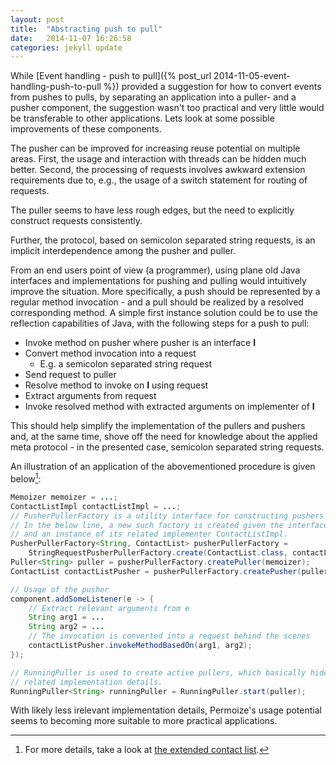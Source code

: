 ```yaml
---
layout: post
title:  "Abstracting push to pull"
date:   2014-11-07 16:26:58
categories: jekyll update
---
```


While [Event handling - push to pull]({% post_url 2014-11-05-event-handling-push-to-pull %}) provided a suggestion for how to convert events from pushes to pulls, by separating an application into a puller- and a pusher component, the suggestion wasn't too practical and very little would be transferable to other applications. Lets look at some possible improvements of these components.

The pusher can be improved for increasing reuse potential on multiple areas. First, the usage and interaction with threads can be hidden much better. Second, the processing of requests involves awkward extension requirements due to, e.g., the usage of a switch statement for routing of requests.

The puller seems to have less rough edges, but the need to explicitly construct requests consistently.

Further, the protocol, based on semicolon separated string requests, is an implicit interdependence among the pusher and puller.

From an end users point of view (a programmer), using plane old Java interfaces and implementations for pushing and pulling would intuitively improve the situation. More specifically, a push should be represented by a regular method invocation - and a pull should be realized by a resolved corresponding method. A simple first instance solution could be to use the reflection capabilities of Java, with the following steps for a push to pull:

* Invoke method on pusher where pusher is an interface **I**
* Convert method invocation into a request
  * E.g. a semicolon separated string request
* Send request to puller
* Resolve method to invoke on **I** using request
* Extract arguments from request
* Invoke resolved method with extracted arguments on implementer of **I**

This should help simplify the implementation of the pullers and pushers and, at the same time, shove off the need for knowledge about the applied meta protocol - in the presented case, semicolon separated string requests.

An illustration of an application of the abovementioned procedure is given below[^1]:

```Java
Memoizer memoizer = ...;
ContactListImpl contactListImpl = ...;
// PusherPullerFactory is a utility interface for constructing pushers and puller
// In the below line, a new such factory is created given the interface ContactList
// and an instance of its related implementer ContactListImpl.
PusherPullerFactory<String, ContactList> pusherPullerFactory = 
	StringRequestPusherPullerFactory.create(ContactList.class, contactListImpl);
Puller<String> puller = pusherPullerFactory.createPuller(memoizer);
ContactList contactListPusher = pusherPullerFactory.createPusher(puller);

// Usage of the pusher
component.addSomeListener(e -> {
	// Extract relevant arguments from e
	String arg1 = ...
	String arg2 = ...
	// The invocation is converted into a request behind the scenes
	contactListPusher.invokeMethodBasedOn(arg1, arg2);
});

// RunningPuller is used to create active pullers, which basically hides thread
// related implementation details.
RunningPuller<String> runningPuller = RunningPuller.start(puller);
```

With likely less irelevant implementation details, Permoize's usage potential seems to becoming more suitable to more practical applications.

[^1]: For more details, take a look at [the extended contact list](https://github.com/jakobehmsen/permoize/tree/master/eclipse/src/permoize/examples/contactlistx).